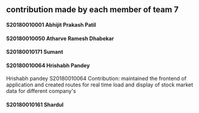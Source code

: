 ## contribution made by each member of team 7

#### S20180010001 Abhijit Prakash Patil


#### S20180010050 Atharve Ramesh Dhabekar


#### S20180010171 Sumant


#### S20180010064 Hrishabh Pandey
Hrishabh pandey S20180010064 Contribution: maintained the frontend of application and created routes for real time load and display of stock market data for different company's

#### S20180010161 Shardul
